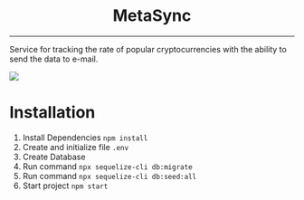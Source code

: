 <h1 align="center">MetaSync</h1>

---

Service for tracking the rate of popular cryptocurrencies with the ability to send the data to e-mail.

<img src="https://s10.gifyu.com/images/video1795470041.gif" />

# Installation

1.	Install Dependencies `npm install`
2.	Create and initialize file `.env`
3.	Create Database
4.	Run command `npx sequelize-cli db:migrate`
5.	Run command `npx sequelize-cli db:seed:all`
6.	Start project `npm start`
